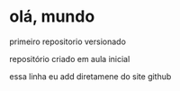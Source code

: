 # olá, mundo
 primeiro repositorio versionado

repositório criado em aula inicial

essa linha eu add diretamene do site github
